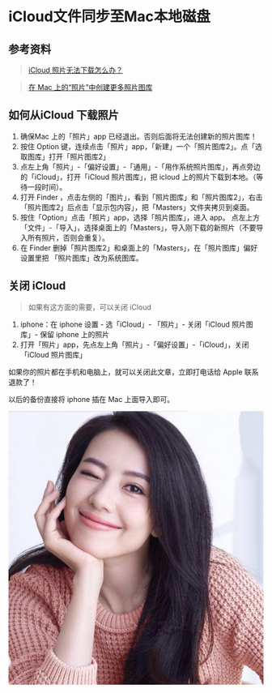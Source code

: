 # iCloud文件同步至Mac本地磁盘

## 参考资料

> [iCloud 照片无法下载怎么办？](https://www.jianshu.com/p/9fdda3574572)

> [在 Mac 上的“照片”中创建更多照片图库](https://support.apple.com/zh-cn/guide/photos/pht6d60b524/4.0/mac/10.14)

## 如何从iCloud 下载照片

1. 确保Mac 上的「照片」app 已经退出。否则后面将无法创建新的照片图库！
2. 按住 Option 键，连续点击「照片」app，「新建」一个「照片图库2」。点「选取图库」打开「照片图库2」
3. 点左上角「照片」-「偏好设置」-「通用」-「用作系统照片图库」，再点旁边的「iCloud」，打开「iCloud 照片图库」，把 icloud 上的照片下载到本地。（等待一段时间）。
4. 打开 Finder ，点击左侧的「图片」，看到「照片图库」和「照片图库2」，右击「照片图库2」后点击「显示包内容」，把「Masters」文件夹拷贝到桌面。
5. 按住「Option」点击「照片」app，选择「照片图库」，进入 app。
点左上方「文件」-「导入」，选择桌面上的「Masters」，导入刚下载的新照片（不要导入所有照片，否则会重复）。
6. 在 Finder 删掉「照片图库2」和桌面上的「Masters」，在「照片图库」偏好设置里把 「照片图库」改为系统图库。

## 关闭 iCloud

> 如果有这方面的需要，可以关闭 iCloud

1. iphone：在 iphone 设置 - 选「iCloud」- 「照片」- 关闭「iCloud 照片图库」- 保留 iphone 上的照片
2. 打开「照片」app，先点左上角「照片」-「偏好设置」-「iCloud」，关闭 「iCloud 照片图库」

如果你的照片都在手机和电脑上，就可以关闭此文章，立即打电话给 Apple 联系退款了！

以后的备份直接将 iphone 插在 Mac 上面导入即可。

![](https://raw.githubusercontent.com/vickyi/artHub/master/gaoyuanyuan.jpeg)